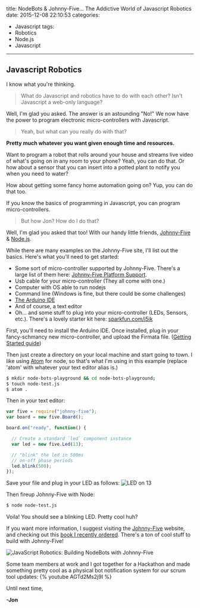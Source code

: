 title: NodeBots & Johnny-Five... The Addictive World of Javascript Robotics
date: 2015-12-08 22:10:53
categories:
- Javascript
tags:
- Robotics
- Node.js
- Javascript
---
## Javascript Robotics

I know what you're thinking.

> What do Javascript and robotics have to do with each other? Isn't Javascript a web-only language?

Well, I'm glad you asked. The answer is an astounding "No!" We now have the power to program electronic micro-controllers with Javascript.

> Yeah, but what can you really do with that?

**Pretty much whatever you want given enough time and resources.**

Want to program a robot that rolls around your house and streams live video of what's going on in any room to your phone? Yeah, you can do that. Or how about a sensor that you can insert into a potted plant to notify you when you need to water?

How about getting some fancy home automation going on? Yup, you can do that too.

If you know the basics of programming in Javascript, you can program micro-controllers.

> But how Jon? How do I do that?

Well, I'm glad you asked that too! With our handy little friends, <a href="http://johnny-five.io/" target="_blank">Johnny-Five</a> & <a href="https://nodejs.org/" target="_blank">Node.js</a>.

While there are many examples on the Johnny-Five site, I'll list out the basics. Here's what you'll need to get started:
- Some sort of micro-controller supported by Johnny-Five. There's a large list of them here: <a href="http://johnny-five.io/platform-support/" target="_blank">Johnny-Five Platform Support</a>.
- Usb cable for your micro-controller (They all come with one.)
- Computer with OS able to run nodejs
- Command line (Windows is fine, but there could be some challenges)
- <a href="https://www.arduino.cc/en/Main/Software" target="_blank">The Arduino IDE</a>
- And of course, a text editor
- Oh... and some stuff to plug into your micro-controller (LEDs, Sensors, etc.). There's a lovely starter kit here: <a href="https://www.sparkfun.com/j5ik">sparkfun.com/j5ik</a>

First, you'll need to install the Arduino IDE. Once installed, plug in your fancy-schmancy new micro-controller, and upload the Firmata file. (<a href="https://github.com/rwaldron/johnny-five/wiki/Getting-Started" target="_blank">Getting Started guide</a>)

Then just create a directory on your local machine and start going to town. I like using <a href="https://atom.io/" target="_blank">Atom</a> for node, so that's what I'm using in this example (replace 'atom' with whatever your text editor alias is.)

```bash
$ mkdir node-bots-playground && cd node-bots-playground;
$ touch node-test.js
$ atom .
```

Then in your text editor:

```javascript
var five = require("johnny-five");
var board = new five.Board();

board.on("ready", function() {

  // Create a standard `led` component instance
  var led = new five.Led(13);

  // "blink" the led in 500ms
  // on-off phase periods
  led.blink(500);
});
```

Save your file and plug in your LED as follows:
![LED on 13](http://johnny-five.io/img/breadboard/led-13.png "LED on 13")

Then fireup Johnny-Five with Node:

```bash
$ node node-test.js
```
Voila! You should see a blinking LED. Pretty cool huh?

If you want more information, I suggest visiting the <a href="http://johnny-five.io/" target="_blank">Johnny-Five</a> website, and checking out this <a href="https://www.amazon.com/JavaScript-Robotics-Johnny-Five-Raspberry-BeagleBone/dp/1457186950/" target="_blank">book I recently ordered</a>. There's a ton of cool stuff to build with Johnny-Five!

![JavaScript Robotics: Building NodeBots with Johnny-Five](https://images-na.ssl-images-amazon.com/images/I/51G1K%2BfEaoL._SX258_BO1,204,203,200_.jpg "Johnny-Five")

Some team members at work and I got together for a Hackathon and made something pretty cool as a physical bot notification system for our scrum tool updates:
{% youtube AGTd2Ms2j9I %}

Until next time,

**-Jon**
